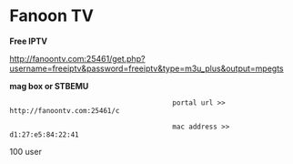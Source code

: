 # Fanoon TV

**Free IPTV**


http://fanoontv.com:25461/get.php?username=freeiptv&password=freeiptv&type=m3u_plus&output=mpegts


**mag box or STBEMU**

                                            portal url >> http://fanoontv.com:25461/c

                                            mac address >> d1:27:e5:84:22:41


100 user
